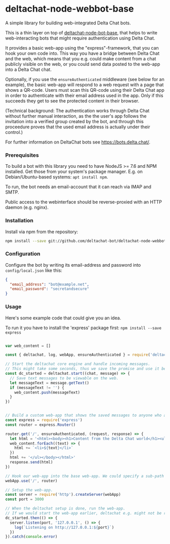 # deltachat-node-webbot-base

A simple library for building web-integrated Delta Chat bots.

This is a thin layer on top of [deltachat-node-bot-base](https://github.com/deltachat-bot/deltachat-node-bot-base), that helps to write web-interacting bots that might require authentication using Delta Chat.

It provides a basic web-app using the "express"-framework, that you can hook your own code into.
This way you have a bridge between Delta Chat and the web, which means that you e.g. could make content from a chat publicly visible on the web, or you could send data posted to the web-app into a Delta Chat chat.

Optionally, if you use the `ensureAuthenticated` middleware (see below for an example), the basic web-app will respond to a web request with a page that shows a QR-code.
Users must scan this QR-code using their Delta Chat app in order to authenticate with their email address used in the app.
Only if this succeeds they get to see the protected content in their browser. 

(Technical background: The authentication works through Delta Chat without further manual interaction, as the the user's app follows the invitation into a verified group created by the bot, and through this proceedure proves that the used email address is actually under their control.)

For further information on DeltaChat bots see <https://bots.delta.chat/>.

### Prerequisites

To build a bot with this library you need to have NodeJS >= 7.6 and NPM installed. Get those from your system's package manager. E.g. on Debian/Ubuntu-based systems: `apt install npm`.

To run, the bot needs an email-account that it can reach via IMAP and SMTP.

Public access to the webinterface should be reverse-proxied with an HTTP daemon (e.g. nginx).


### Installation

Install via npm from the repository:

```bash
npm install --save git://github.com/deltachat-bot/deltachat-node-webbot-base
```

### Configuration

Configure the bot by writing its email-address and password into `config/local.json` like this:

```json
{
  "email_address": "bot@example.net",
  "email_password": "secretandsecure"
}
```

### Usage

Here's some example code that could give you an idea.

To run it you have to install the 'express' package first: `npm install --save express`

```javascript

var web_content = []

const { deltachat, log, webApp, ensureAuthenticated } = require('deltachat-node-webbot-base')

// Start the deltachat core engine and handle incoming messages.
// This might take some seconds, thus we save the promise and use it below.
const dc_started = deltachat.start((chat, message) => {
  // Save text messages to be viewable on the web.
  let messageText = message.getText()
  if (messageText != '') {
    web_content.push(messageText)
  }
})


// Build a custom web-app that shows the saved messages to anyone who authenticated with Delta Chat.
const express = require('express')
const router = express.Router()                                                                                                                                                                

router.get('/', ensureAuthenticated, (request, response) => {
  let html = '<html><body><h1>Content from the Delta Chat world</h1><ul>'
  web_content.forEach((text) => {
    html += `<li>${text}</li>`
  })
  html += '</ul></body></html>'
  response.send(html)
})

// Hook our web-app into the base web-app. We could specify a sub-path here.
webApp.use('/', router)

// Setup the web-app.
const server = require('http').createServer(webApp)
const port = 3000

// When the deltachat setup is done, run the web-app.
// If we would start the web-app earlier, deltachat e.g. might not be ready yet to generate QR-codes.
dc_started.then(() => {
  server.listen(port, '127.0.0.1', () => {
    log(`Listening on http://127.0.0.1:${port}`)
  })
}).catch(console.error)
```
